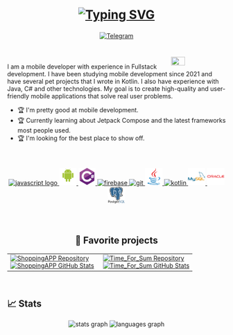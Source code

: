 ###

<h1 align= "center">
    <a href="https://git.io/typing-svg"><img src="https://readme-typing-svg.demolab.com?font=Roboto+Serif&size=30&duration=4000&pause=1000&color=71B7FF&center=true&vCenter=true&width=500&lines=Hi+there%2C+I'm+Michael+Sigalov;Android+Developer;I+like+to+learn+something+new!!" alt="Typing SVG" /></a>
</h1>

###

<div align="center" >
    
[![Telegram](https://img.shields.io/badge/Telegram-2CA5E0?style=flat-squeare&logo=telegram&logoColor=white)](https://t.me/Flaschix)
    
</div>

###

</br>

<img src="https://media2.giphy.com/media/v1.Y2lkPTc5MGI3NjExd3h6Nm53MHRjdTMzcmVtNmo1emZqd29sZ29vZWlkdHZpZHRsenRyMCZlcD12MV9pbnRlcm5hbF9naWZfYnlfaWQmY3Q9Zw/QXwtfadqo7wbfmT46H/giphy.webp" width="25%" height="25%" align="right">

<p>
    I am a mobile developer with experience in Fullstack development. I have been studying mobile development since 2021 and have several pet projects that I wrote in Kotlin. I also have experience with Java, C# and other technologies. My goal is to create high-quality and user-friendly mobile applications that solve real user problems.
    
- 🏆 I'm pretty good at mobile development.
- 🏆 Currently learning about Jetpack Compose and the latest frameworks most people used.
- 🏆 I'm looking for the best place to show off.
</p>

</br>

###

<div align="center">
    <a href="https://developer.mozilla.org/en-US/docs/Web/JavaScript" target="_blank" rel="noreferrer">
        <img src="https://cdn.jsdelivr.net/gh/devicons/devicon/icons/javascript/javascript-original.svg" height="40" width="52" alt="javascript logo"  />
    </a>
  <a href="https://developer.android.com" target="_blank" rel="noreferrer"> 
        <img src="https://raw.githubusercontent.com/devicons/devicon/master/icons/android/android-original-wordmark.svg" alt="android" width="40" height="40"/> 
  </a> 
  <a href="https://www.w3schools.com/cs/" target="_blank" rel="noreferrer"> 
    <img src="https://raw.githubusercontent.com/devicons/devicon/master/icons/csharp/csharp-original.svg" alt="csharp" width="40" height="40"/> 
  </a> 
  <a href="https://firebase.google.com/" target="_blank" rel="noreferrer"> 
    <img src="https://www.vectorlogo.zone/logos/firebase/firebase-icon.svg" alt="firebase" width="40" height="40"/> 
  </a> 
  <a href="https://git-scm.com/" target="_blank" rel="noreferrer"> 
    <img src="https://www.vectorlogo.zone/logos/git-scm/git-scm-icon.svg" alt="git" width="40" height="40"/> 
  </a> 
  <a href="https://www.java.com" target="_blank" rel="noreferrer"> 
    <img src="https://raw.githubusercontent.com/devicons/devicon/master/icons/java/java-original.svg" alt="java" width="40" height="40"/> 
  </a> 
  <a href="https://kotlinlang.org" target="_blank" rel="noreferrer"> 
    <img src="https://www.vectorlogo.zone/logos/kotlinlang/kotlinlang-icon.svg" alt="kotlin" width="40" height="40"/> 
  </a> 
  <a href="https://www.mysql.com/" target="_blank" rel="noreferrer"> 
    <img src="https://raw.githubusercontent.com/devicons/devicon/master/icons/mysql/mysql-original-wordmark.svg" alt="mysql" width="40" height="40"/> 
  </a> 
  <a href="https://www.oracle.com/" target="_blank" rel="noreferrer"> 
    <img src="https://raw.githubusercontent.com/devicons/devicon/master/icons/oracle/oracle-original.svg" alt="oracle" width="40" height="40"/> 
  </a> 
  <a href="https://www.postgresql.org" target="_blank" rel="noreferrer"> 
    <img src="https://raw.githubusercontent.com/devicons/devicon/master/icons/postgresql/postgresql-original-wordmark.svg" alt="postgresql" width="40" height="40"/> 
  </a>
</div>

###

</br>

<h2 align="center">💖 Favorite projects</h2>

<table align="center">
  <tr>
    <td width="50%">
      <a href="https://github.com/flaschix/ShoppingAPP">
        <img width="100%" src="https://www.inventiva.co.in/wp-content/uploads/2022/09/shopping-apps.jpeg" alt="ShoppingAPP Repository" />
      </a>
      <br>
      <a href="https://github.com/Flaschix/ShoppingAPP">
        <img width="100%" src="https://github-readme-stats-rho-one-97.vercel.app/api/pin/?username=flaschix&repo=ShoppingAPP&theme=tokyonight&show_owner=true&hide_border=true" alt="ShoppingAPP GitHub Stats" />
      </a>
    </td>
    <td width="50%">
      <a href="https://github.com/Flaschix/Time_For_Sum">
        <img width="100%" src="https://play-lh.googleusercontent.com/QkSd303K6kV0ktt7BUDMu_Uc5e9n3CVysS8aAVQ525RmlwolAt07RsJeMD9_V8oT3EU=w526-h296-rw" alt="Time_For_Sum Repository" />
      </a>
      <br>
      <a href="https://github.com/flaschix/Time_For_Sum">
        <img width="100%" src="https://github-readme-stats-rho-one-97.vercel.app/api/pin/?username=flaschix&repo=Time_For_Sum&theme=tokyonight&show_owner=true&hide_border=true" alt="Time_For_Sum GitHub Stats" />
      </a>
    </td>
  </tr>
</table>

</br>

###

<h2 align="left">📈 Stats</h2>
<div align="center">
  <img src="https://github-readme-stats.vercel.app/api?username=flaschix&show_icons=true&theme=tokyonight&rank_icon=percentile&order=1" height="150" alt="stats graph"  />
  <img src="https://github-readme-stats.vercel.app/api/top-langs?username=flaschix&locale=en&hide_title=true&layout=compact&card_width=320&langs_count=6&theme=tokyonight&order=2" height="150" alt="languages graph"  />

